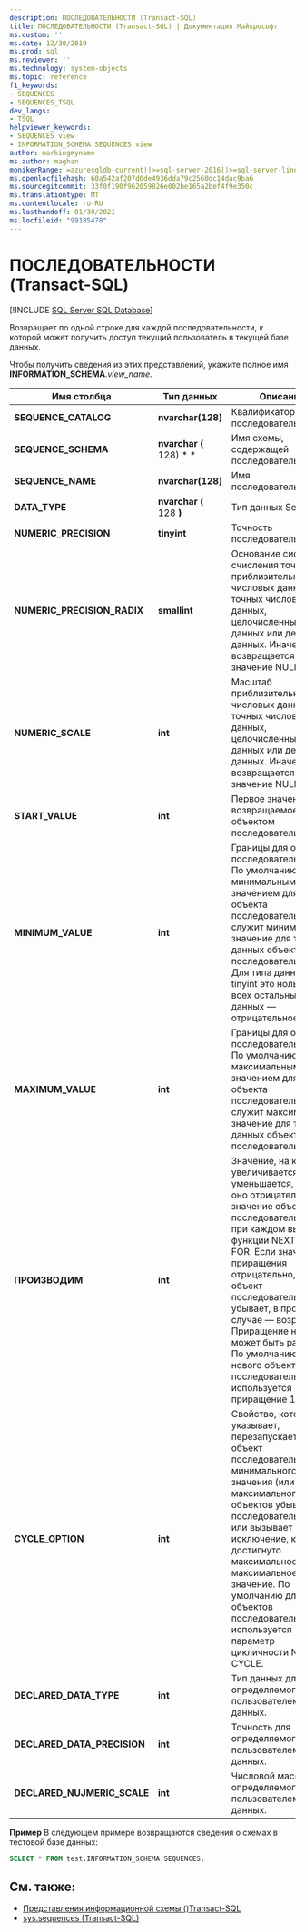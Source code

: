 ```yaml
---
description: ПОСЛЕДОВАТЕЛЬНОСТИ (Transact-SQL)
title: ПОСЛЕДОВАТЕЛЬНОСТИ (Transact-SQL) | Документация Майкрософт
ms.custom: ''
ms.date: 12/30/2019
ms.prod: sql
ms.reviewer: ''
ms.technology: system-objects
ms.topic: reference
f1_keywords:
- SEQUENCES
- SEQUENCES_TSQL
dev_langs:
- TSQL
helpviewer_keywords:
- SEQUENCES view
- INFORMATION_SCHEMA.SEQUENCES view
author: markingmyname
ms.author: maghan
monikerRange: =azuresqldb-current||>=sql-server-2016||>=sql-server-linux-2017||=azuresqldb-mi-current
ms.openlocfilehash: 60a542af207d0de4936dda79c2560dc14dac9ba6
ms.sourcegitcommit: 33f0f190f962059826e002be165a2bef4f9e350c
ms.translationtype: MT
ms.contentlocale: ru-RU
ms.lasthandoff: 01/30/2021
ms.locfileid: "99185478"
---
```

# <a name="sequences-transact-sql"></a>ПОСЛЕДОВАТЕЛЬНОСТИ (Transact-SQL)

[!INCLUDE [SQL Server SQL Database](../../includes/applies-to-version/sql-asdb.md)]

Возвращает по одной строке для каждой последовательности, к которой может получить доступ текущий пользователь в текущей базе данных.

Чтобы получить сведения из этих представлений, укажите полное имя **INFORMATION_SCHEMA**_.view_name_.

|Имя столбца|Тип данных|Описание|
|-----------------|---------------|-----------------|
|**SEQUENCE_CATALOG**|**nvarchar(128)**|Квалификатор последовательности|
|**SEQUENCE_SCHEMA**|**nvarchar (** 128) * *|Имя схемы, содержащей последовательность|
|**SEQUENCE_NAME**|**nvarchar(128)**|Имя последовательности|
|**DATA_TYPE**|**nvarchar (** 128 **)**|Тип данных Sequence|
|**NUMERIC_PRECISION**|**tinyint**|Точность последовательности|
|**NUMERIC_PRECISION_RADIX**|**smallint**|Основание системы счисления точности приблизительных числовых данных, точных числовых данных, целочисленных данных или денежных данных. Иначе возвращается значение NULL.|
|**NUMERIC_SCALE**|**int**|Масштаб приблизительных числовых данных, точных числовых данных, целочисленных данных или денежных данных. Иначе возвращается значение NULL.|
|**START_VALUE**|**int**|Первое значение, возвращаемое объектом последовательности.|
|**MINIMUM_VALUE**|**int**|Границы для объекта последовательности. По умолчанию минимальным значением для нового объекта последовательности служит минимальное значение для типа данных объекта последовательности. Для типа данных tinyint это ноль, для всех остальных типов данных — отрицательное число.|
|**MAXIMUM_VALUE**|**int**|Границы для объекта последовательности. По умолчанию максимальным значением для нового объекта последовательности служит максимальное значение для типа данных объекта последовательности.|
|**ПРОИЗВОДИМ**|**int**|Значение, на которое увеличивается (или уменьшается, если оно отрицательное) значение объекта последовательности при каждом вызове функции NEXT VALUE FOR. Если значение приращения отрицательно, то объект последовательности убывает, в противном случае — возрастает. Приращение не может быть равно 0. По умолчанию для нового объекта последовательности используется приращение 1.
|**CYCLE_OPTION**|**int**|Свойство, которое указывает, перезапускается объект последовательности с минимального значения (или максимального для объектов убывающих последовательностей) или вызывает исключение, когда достигнуто максимальное (или максимальное) значение. По умолчанию для новых объектов последовательности используется параметр цикличности NO CYCLE.
|**DECLARED_DATA_TYPE**|**int**|Тип данных для определяемого пользователем типа данных.|
|**DECLARED_DATA_PRECISION**|**int**|Точность для определяемого пользователем типа данных.|
|**DECLARED_NUJMERIC_SCALE**|**int**|Числовой масштаб определяемого пользователем типа данных.|

**Пример** В следующем примере возвращаются сведения о схемах в тестовой базе данных:

```sql
SELECT * FROM test.INFORMATION_SCHEMA.SEQUENCES;
```

## <a name="see-also"></a>См. также:

- [Представления информационной схемы &#40;&#41;Transact-SQL ](~/relational-databases/system-information-schema-views/system-information-schema-views-transact-sql.md)
- [sys.sequences (Transact-SQL)](../../relational-databases/system-catalog-views/sys-sequences-transact-sql.md)
